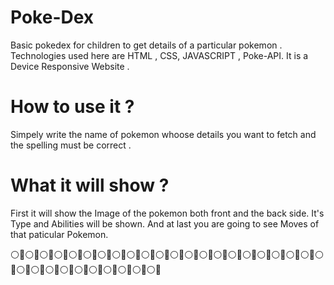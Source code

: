 # Poke-Dex
Basic pokedex for children to get details of a particular pokemon . Technologies used here are HTML , CSS, JAVASCRIPT , Poke-API.
It is a Device Responsive Website .

# How to use it ?
Simpely write the name of pokemon whoose details you want to fetch and the spelling must be correct .

# What it will show ?
First it  will show the Image of the pokemon both front and the back side.
It's Type and Abilities will be shown.
And at last you are going to see Moves of that paticular Pokemon.

⚪🔴⚪🔴⚪🔴⚪🔴⚪🔴⚪🔴⚪🔴⚪🔴⚪🔴⚪🔴⚪🔴⚪🔴⚪🔴⚪🔴⚪🔴⚪🔴⚪🔴⚪🔴⚪🔴⚪🔴⚪🔴⚪🔴⚪🔴⚪🔴⚪🔴⚪🔴⚪🔴⚪🔴⚪🔴⚪🔴⚪🔴⚪🔴
